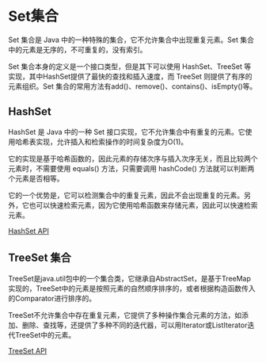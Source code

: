# Set集合

Set 集合是 Java 中的一种特殊的集合，它不允许集合中出现重复元素。Set 集合中的元素是无序的，不可重复的，没有索引。

Set 集合本身的定义是一个接口类型，但是其下可以使用 HashSet、TreeSet 等实现，其中HashSet提供了最快的查找和插入速度，而 TreeSet 则提供了有序的元素组织。Set 集合的常用方法有add()、remove()、contains()、isEmpty()等。

## HashSet

HashSet 是 Java 中的一种 Set 接口实现，它不允许集合中有重复的元素。它使用哈希表实现，允许插入和检索操作的时间复杂度为O(1)。

它的实现是基于哈希函数的，因此元素的存储次序与插入次序无关，而且比较两个元素时，不需要使用 equals() 方法，只需要调用 hashCode() 方法就可以判断两个元素是否相等。

它的一个优势是，它可以检测集合中的重复元素，因此不会出现重复的元素。另外，它也可以快速检索元素，因为它使用哈希函数来存储元素，因此可以快速检索元素。

[HashSet API](./HashSet%20API.md)

## TreeSet 集合

TreeSet是java.util包中的一个集合类，它继承自AbstractSet，是基于TreeMap实现的，TreeSet中的元素是按照元素的自然顺序排序的，或者根据构造函数传入的Comparator进行排序的。

TreeSet不允许集合中存在重复元素，它提供了多种操作集合元素的方法，如添加、删除、查找等，还提供了多种不同的迭代器，可以用Iterator或ListIterator迭代TreeSet中的元素。

[TreeSet API](./TreeSet%20API.md)
